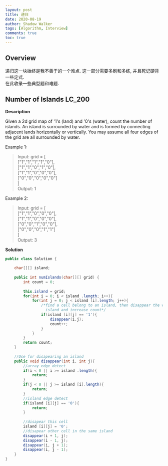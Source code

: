 ```yaml
---
layout: post
title: 递归
date: 2020-08-19
author: Shadow Walker
tags: [Algorithm, Interview]
comments: true
toc: true
---
```


## Overview

递归这一块始终是我不善于的一个难点. 这一部分需要多刷和多练, 并且死记硬背一些定式.  
在此收录一些典型题和难题.

## Number of Islands LC_200
**Description**

Given a 2d grid map of '1's (land) and '0's (water), count the number of islands. An island is surrounded by water and is formed by connecting adjacent lands horizontally or vertically. You may assume all four edges of the grid are all surrounded by water.

Example 1:  
> Input: grid = [  
>   ["1","1","1","1","0"],  
>   ["1","1","0","1","0"],  
>   ["1","1","0","0","0"],  
>   ["0","0","0","0","0"]  
> ]  
> Output: 1  

Example 2:  
> Input: grid = [  
>   ["1","1","0","0","0"],  
>   ["1","1","0","0","0"],  
>   ["0","0","1","0","0"],  
>   ["0","0","0","1","1"]  
> ]  
> Output: 3

**Solution**
```java
public class Solution {
    
    char[][] island;
    
    public int numIslands(char[][] grid) {
        int count = 0;
        
        this.island = grid;
        for(int i = 0; i < island .length; i++){
            for(int j = 0; j < island [i].length; j++){
                /*find a cell belong to an island, then disappear the whole 
                  island and increase count*/
                if(island [i][j] == '1'){
                    disappear(i,j);
                    count++;
                }
            }
        }
        return count;
    }
    
    //Use for disapearing an island
    public void disappear(int i, int j){
        //array edge detect
        if(i < 0 || i >= island .length){
            return;
        }
        if(j < 0 || j >= island [i].length){
            return;
        }
        //island edge detect
        if(island [i][j] == '0'){
            return;
        }
        
        //disapear this cell
        island [i][j] = '0';
        //disapear other cell in the same island
        disappear(i + 1, j);
        disappear(i - 1, j);
        disappear(i, j + 1);
        disappear(i, j - 1);
    }
}
```